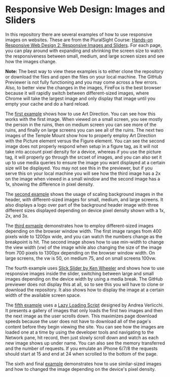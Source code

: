 <h1>Responsive Web Design: Images and Sliders</h1>

<p>In this repository there are several examples of how to use responsive images on websites. These are from the PluralSight Course: <a href="https://www.pluralsight.com/courses/responsive-web-design-images-sliders">Hands-on Responsive Web Design 2: Responsive Images and Sliders</a>. For each page, you can play around with expanding and shrinking the screen size to watch the responsiveness between small, medium, and large screen sizes and see how the images change.</p>

<p><strong>Note:</strong> The best way to view these examples is to either clone the repository or download the files and open the files on your local machine. The GitHub Previewer is not fully functioning and you may come across a few errors. Also, to better view the changes in the images, FireFox is the best browser because it will rapidly switch between different-sized images, where Chrome will take the largest image and only display that image until you empty your cache and do a hard reload.</p>

<p>The <a href="https://htmlpreview.github.io/?https://github.com/DevJHennessy/Responsive_Design_Images/blob/master/Art_Direction/index.html">first example</a> shows how to use Art Direction. You can see how this works with the first image. When viewed on a small screen, you see mostly the person in the ruins, then on medium screen you can see more of the ruins, and finally on large screens you can see all of the ruins. The next two images of the Temple Mount show how to properly employ Art Direction with the Picture element versus the Figure element. You can see the second image does not properly respond when setup in a figure tag, as it will not take into account pixel density for a device, whereas if you use the picture tag, it will properly go through the srcset of images, and you can also set it up to use media queries to ensure the image you want displayed at a certain size will be displayed. You may not see this in the previewer, but if you serve this on your local machine you will see how the third image has a 2x on the image when viewed in a small window and the second image has a 1x, showing the difference in pixel density.</p>

<p>The <a href="https://htmlpreview.github.io/?https://github.com/DevJHennessy/Responsive_Design_Images/blob/master/Background_Scaling_Images/index.html">second example</a> shows the usage of scaling background images in the header, with different-sized images for small, medium, and large screens. It also displays a logo over part of the background header image with three different sizes displayed depending on device pixel density shown with a 1x, 2x, and 3x.</p>

<p>The <a href="https://htmlpreview.github.io/?https://github.com/DevJHennessy/Responsive_Design_Images/blob/master/Different_Sized_Responsive_Images/index.html">third exmaple</a> demonstrates how to employ different-sized images depending on the browser window width. The first image ranges from 400 pixels wide to 1200px wide, and you can watch the numbers change as the breakpoint is hit. The second image shows how to use min-width to change the view width (vw) of the image while also changing the size of the image from 700 pixels to 1300px depending on the browser window width. On large screens, the vw is 50, on medium 75, and on small screens 100vw.</p>

<p>The fourth example uses <a href="http://kenwheeler.github.io/slick/">Slick Slider by Ken Wheeler</a> and shows how to use responsive images inside the slider, switching between large and small images depending on the device width by using a media break. The GitHub previewer does not display this at all, so to see this you will have to clone or download the repository. It also shows how to display the image at a certain width of the available screen space.</p>

<p>The <a href="https://htmlpreview.github.io/?https://github.com/DevJHennessy/Responsive_Design_Images/blob/master/Lazy_Load_Images/gallery1.html">fifth example</a> uses a <a href="https://www.andreaverlicchi.eu/lazyload/">Lazy Loading Script</a> designed by Andrea Verlicchi. It presents a gallery of images that only loads the first two images and then the next image as the user scrolls down. This maximizes page download speeds because the user does not have to download all of the page's content before they begin viewing the site. You can see how the images are loaded one at a time by using the developer tools and navigating to the Network pane, hit record, then just slowly scroll down and watch as each new image shows up under name. You can also see the memory transferred and the number of requests. If you emulate an iPhone 6/7/8 the requests should start at 15 and end at 24 when scrolled to the bottom of the page.</p>

<p>The sixth and final <a href="https://htmlpreview.github.io/?https://github.com/DevJHennessy/Responsive_Design_Images/blob/master/Similar_Sized_Responsive_Images/index.html">example</a> demonstrates how to use similar-sized images and how to changed the image depending on the device's pixel density.</p>
